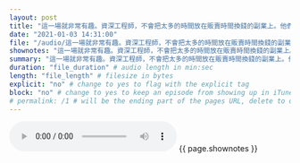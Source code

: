 ```yaml
---
layout: post
title: "這一場就非常有趣。資深工程師，不會把太多的時間放在販賣時間換錢的副業上。他們的策略先用專業累積一些資本，然後再進行投資上。" # quotes allow forbidden characters like the colon
date: "2021-01-03 14:31:00"
file: "/audio/這一場就非常有趣。資深工程師，不會把太多的時間放在販賣時間換錢的副業上。他們的策略先用專業累積一些資本，然後再進行投資上。.mp3"
shownotes: "這一場就非常有趣。資深工程師，不會把太多的時間放在販賣時間換錢的副業上。他們的策略先用專業累積一些資本，然後再進行投資上。"
summary: "這一場就非常有趣。資深工程師，不會把太多的時間放在販賣時間換錢的副業上。他們的策略先用專業累積一些資本，然後再進行投資上。"
duration: "file_duration" # audio length in min:sec
length: "file_length" # filesize in bytes
explicit: "no" # change to yes to flag with the explicit tag
block: "no" # change to yes to keep an episode from showing up in iTunes
# permalink: /1 # will be the ending part of the pages URL, delete to default to the title
---
```


<audio controls>
<source src="{{site.url}}{{site.baseurl}}{{ page.file }}" type="audio/x-mp3">
Your browser does not support the audio element.
</audio>
{{ page.shownotes }}
